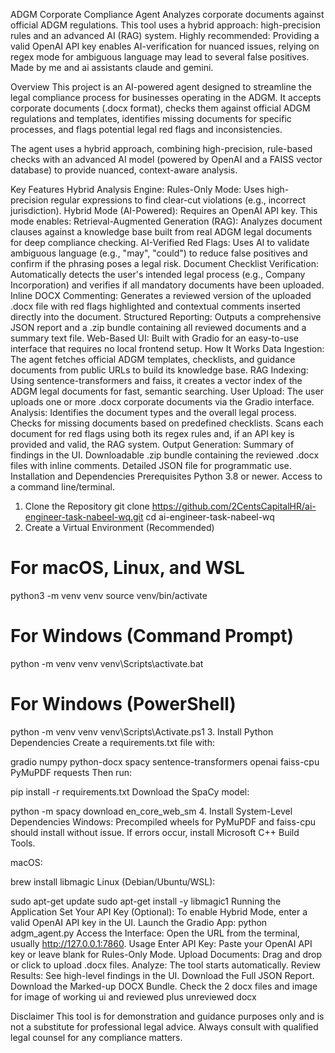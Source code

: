ADGM Corporate Compliance Agent
Analyzes corporate documents against official ADGM regulations. This tool uses a hybrid approach: high-precision rules and an advanced AI (RAG) system. Highly recommended: Providing a valid OpenAI API key enables AI-verification for nuanced issues, relying on regex mode for ambiguous language may lead to several false positives. Made by me and ai assistants claude and gemini.

Overview
This project is an AI-powered agent designed to streamline the legal compliance process for businesses operating in the ADGM. It accepts corporate documents (.docx format), checks them against official ADGM regulations and templates, identifies missing documents for specific processes, and flags potential legal red flags and inconsistencies.

The agent uses a hybrid approach, combining high-precision, rule-based checks with an advanced AI model (powered by OpenAI and a FAISS vector database) to provide nuanced, context-aware analysis.

Key Features
Hybrid Analysis Engine:
Rules-Only Mode: Uses high-precision regular expressions to find clear-cut violations (e.g., incorrect jurisdiction).
Hybrid Mode (AI-Powered): Requires an OpenAI API key. This mode enables:
Retrieval-Augmented Generation (RAG): Analyzes document clauses against a knowledge base built from real ADGM legal documents for deep compliance checking.
AI-Verified Red Flags: Uses AI to validate ambiguous language (e.g., "may", "could") to reduce false positives and confirm if the phrasing poses a legal risk.
Document Checklist Verification:
Automatically detects the user's intended legal process (e.g., Company Incorporation) and verifies if all mandatory documents have been uploaded.
Inline DOCX Commenting:
Generates a reviewed version of the uploaded .docx file with red flags highlighted and contextual comments inserted directly into the document.
Structured Reporting:
Outputs a comprehensive JSON report and a .zip bundle containing all reviewed documents and a summary text file.
Web-Based UI:
Built with Gradio for an easy-to-use interface that requires no local frontend setup.
How It Works
Data Ingestion: The agent fetches official ADGM templates, checklists, and guidance documents from public URLs to build its knowledge base.
RAG Indexing: Using sentence-transformers and faiss, it creates a vector index of the ADGM legal documents for fast, semantic searching.
User Upload: The user uploads one or more .docx corporate documents via the Gradio interface.
Analysis:
Identifies the document types and the overall legal process.
Checks for missing documents based on predefined checklists.
Scans each document for red flags using both its regex rules and, if an API key is provided and valid, the RAG system.
Output Generation:
Summary of findings in the UI.
Downloadable .zip bundle containing the reviewed .docx files with inline comments.
Detailed JSON file for programmatic use.
Installation and Dependencies
Prerequisites
Python 3.8 or newer.
Access to a command line/terminal.
1. Clone the Repository
git clone https://github.com/2CentsCapitalHR/ai-engineer-task-nabeel-wq.git
cd ai-engineer-task-nabeel-wq
2. Create a Virtual Environment (Recommended)
# For macOS, Linux, and WSL
python3 -m venv venv
source venv/bin/activate

# For Windows (Command Prompt)
python -m venv venv
venv\Scripts\activate.bat

# For Windows (PowerShell)
python -m venv venv
venv\Scripts\Activate.ps1
3. Install Python Dependencies
Create a requirements.txt file with:

gradio
numpy
python-docx
spacy
sentence-transformers
openai
faiss-cpu
PyMuPDF
requests
Then run:

pip install -r requirements.txt
Download the SpaCy model:

python -m spacy download en_core_web_sm
4. Install System-Level Dependencies
Windows: Precompiled wheels for PyMuPDF and faiss-cpu should install without issue. If errors occur, install Microsoft C++ Build Tools.

macOS:

brew install libmagic
Linux (Debian/Ubuntu/WSL):

sudo apt-get update
sudo apt-get install -y libmagic1
Running the Application
Set Your API Key (Optional): To enable Hybrid Mode, enter a valid OpenAI API key in the UI.
Launch the Gradio App:
python adgm_agent.py
Access the Interface: Open the URL from the terminal, usually http://127.0.0.1:7860.
Usage
Enter API Key: Paste your OpenAI API key or leave blank for Rules-Only Mode.
Upload Documents: Drag and drop or click to upload .docx files.
Analyze: The tool starts automatically.
Review Results:
See high-level findings in the UI.
Download the Full JSON Report.
Download the Marked-up DOCX Bundle.
Check the 2 docx files and image for image of working ui and reviewed plus unreviewed docx

Disclaimer
This tool is for demonstration and guidance purposes only and is not a substitute for professional legal advice. Always consult with qualified legal counsel for any compliance matters.
